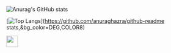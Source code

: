 


![Anurag's GitHub stats](https://github-readme-stats.vercel.app/api?username=Ozgurustuner&hide=contribs,prs)






[![Top Langs](https://github-readme-stats.vercel.app/api/top-langs/?username=Ozgurustuner&layout=compact)](https://github.com/anuraghazra/github-readme stats,&bg_color=DEG,COLOR8)

<img src="https://raw.githubusercontent.com/<OWNER>/<OWNER>/master/<GIF_NAME>.gif" width="30px">

<!--
**Ozgurustuner/Ozgurustuner** is a ✨ _special_ ✨ repository because its `README.md` (this file) appears on your GitHub profile.
![Anurag's GitHub stats](https://github-readme-stats.vercel.app/api?username=anuraghazra&show_icons=true&theme=radical)
Here are some ideas to get you started:

- 🔭 I’m currently working on ...
- 🌱 I’m currently learning ...
- 👯 I’m looking to collaborate on ...
- 🤔 I’m looking for help with ...
- 💬 Ask me about ...
- 📫 How to reach me: ...
- 😄 Pronouns: ...
- ⚡ Fun fact: ...
-->
